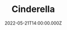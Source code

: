 ---
title: "Cinderella"
venue: "Gillian Lynne Theatre"
date: 2022-05-21T14:00:00.000Z
permalink: /almanac/events/2022-05-21-cinderella/index.html
poster: https://cdn.rknight.me/almanac/live/cinderella.jpg
lat: 51.5153241
long: -0.1251527
---